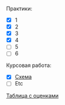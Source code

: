 Практики:

- [x] 1
- [x] 2
- [x] 3
- [x] 4
- [ ] 5
- [ ] 6

Курсовая работа:

- [x] [Схема](https://dbdesigner.page.link/qEtfPNmoyApcDYHL8)
- [ ] Etc

[Таблица с оценками](https://docs.google.com/spreadsheets/d/1krQoEIyBjL5v2xgBVEUdLCMJvAxFQc4eObpF-QIOet0/edit?usp=sharing)
